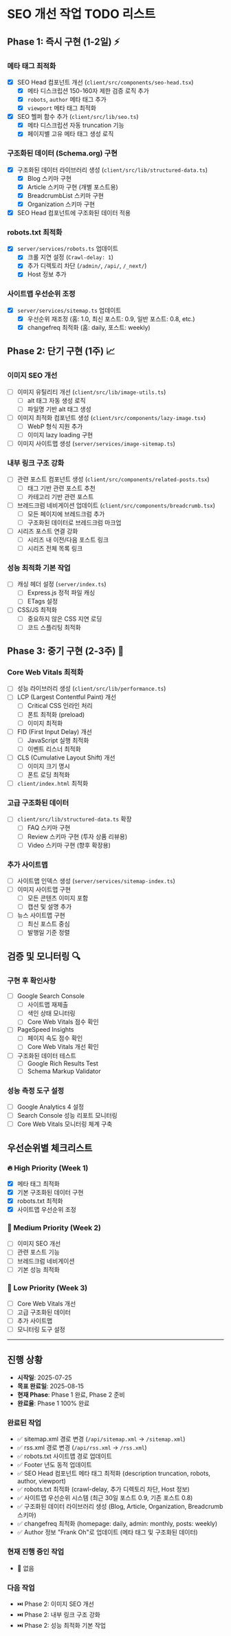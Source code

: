 
# SEO 개선 작업 TODO 리스트

## Phase 1: 즉시 구현 (1-2일) ⚡

### 메타 태그 최적화
- [x] SEO Head 컴포넌트 개선 (`client/src/components/seo-head.tsx`)
  - [x] 메타 디스크립션 150-160자 제한 검증 로직 추가
  - [x] `robots`, `author` 메타 태그 추가
  - [x] `viewport` 메타 태그 최적화
- [x] SEO 헬퍼 함수 추가 (`client/src/lib/seo.ts`)
  - [x] 메타 디스크립션 자동 truncation 기능
  - [x] 페이지별 고유 메타 태그 생성 로직

### 구조화된 데이터 (Schema.org) 구현
- [x] 구조화된 데이터 라이브러리 생성 (`client/src/lib/structured-data.ts`)
  - [x] Blog 스키마 구현
  - [x] Article 스키마 구현 (개별 포스트용)
  - [x] BreadcrumbList 스키마 구현
  - [x] Organization 스키마 구현
- [x] SEO Head 컴포넌트에 구조화된 데이터 적용

### robots.txt 최적화
- [x] `server/services/robots.ts` 업데이트
  - [x] 크롤 지연 설정 (`Crawl-delay: 1`)
  - [x] 추가 디렉토리 차단 (`/admin/`, `/api/`, `/_next/`)
  - [x] Host 정보 추가

### 사이트맵 우선순위 조정
- [x] `server/services/sitemap.ts` 업데이트
  - [x] 우선순위 재조정 (홈: 1.0, 최신 포스트: 0.9, 일반 포스트: 0.8, etc.)
  - [x] changefreq 최적화 (홈: daily, 포스트: weekly)

## Phase 2: 단기 구현 (1주) 📈

### 이미지 SEO 개선
- [ ] 이미지 유틸리티 개선 (`client/src/lib/image-utils.ts`)
  - [ ] alt 태그 자동 생성 로직
  - [ ] 파일명 기반 alt 태그 생성
- [ ] 이미지 최적화 컴포넌트 생성 (`client/src/components/lazy-image.tsx`)
  - [ ] WebP 형식 지원 추가
  - [ ] 이미지 lazy loading 구현
- [ ] 이미지 사이트맵 생성 (`server/services/image-sitemap.ts`)

### 내부 링크 구조 강화
- [ ] 관련 포스트 컴포넌트 생성 (`client/src/components/related-posts.tsx`)
  - [ ] 태그 기반 관련 포스트 추천
  - [ ] 카테고리 기반 관련 포스트
- [ ] 브레드크럼 네비게이션 업데이트 (`client/src/components/breadcrumb.tsx`)
  - [ ] 모든 페이지에 브레드크럼 추가
  - [ ] 구조화된 데이터로 브레드크럼 마크업
- [ ] 시리즈 포스트 연결 강화
  - [ ] 시리즈 내 이전/다음 포스트 링크
  - [ ] 시리즈 전체 목록 링크

### 성능 최적화 기본 작업
- [ ] 캐싱 헤더 설정 (`server/index.ts`)
  - [ ] Express.js 정적 파일 캐싱
  - [ ] ETags 설정
- [ ] CSS/JS 최적화
  - [ ] 중요하지 않은 CSS 지연 로딩
  - [ ] 코드 스플리팅 최적화

## Phase 3: 중기 구현 (2-3주) 🚀

### Core Web Vitals 최적화
- [ ] 성능 라이브러리 생성 (`client/src/lib/performance.ts`)
- [ ] LCP (Largest Contentful Paint) 개선
  - [ ] Critical CSS 인라인 처리
  - [ ] 폰트 최적화 (preload)
  - [ ] 이미지 최적화
- [ ] FID (First Input Delay) 개선
  - [ ] JavaScript 실행 최적화
  - [ ] 이벤트 리스너 최적화
- [ ] CLS (Cumulative Layout Shift) 개선
  - [ ] 이미지 크기 명시
  - [ ] 폰트 로딩 최적화
- [ ] `client/index.html` 최적화

### 고급 구조화된 데이터
- [ ] `client/src/lib/structured-data.ts` 확장
  - [ ] FAQ 스키마 구현
  - [ ] Review 스키마 구현 (투자 상품 리뷰용)
  - [ ] Video 스키마 구현 (향후 확장용)

### 추가 사이트맵
- [ ] 사이트맵 인덱스 생성 (`server/services/sitemap-index.ts`)
- [ ] 이미지 사이트맵 구현
  - [ ] 모든 콘텐츠 이미지 포함
  - [ ] 캡션 및 설명 추가
- [ ] 뉴스 사이트맵 구현
  - [ ] 최신 포스트 중심
  - [ ] 발행일 기준 정렬

## 검증 및 모니터링 🔍

### 구현 후 확인사항
- [ ] Google Search Console
  - [ ] 사이트맵 재제출
  - [ ] 색인 상태 모니터링
  - [ ] Core Web Vitals 점수 확인
- [ ] PageSpeed Insights
  - [ ] 페이지 속도 점수 확인
  - [ ] Core Web Vitals 개선 확인
- [ ] 구조화된 데이터 테스트
  - [ ] Google Rich Results Test
  - [ ] Schema Markup Validator

### 성능 측정 도구 설정
- [ ] Google Analytics 4 설정
- [ ] Search Console 성능 리포트 모니터링
- [ ] Core Web Vitals 모니터링 체계 구축

## 우선순위별 체크리스트

### 🔥 High Priority (Week 1)
- [x] 메타 태그 최적화
- [x] 기본 구조화된 데이터 구현
- [x] robots.txt 최적화
- [x] 사이트맵 우선순위 조정

### 🔶 Medium Priority (Week 2)
- [ ] 이미지 SEO 개선
- [ ] 관련 포스트 기능
- [ ] 브레드크럼 네비게이션
- [ ] 기본 성능 최적화

### 🔵 Low Priority (Week 3)
- [ ] Core Web Vitals 개선
- [ ] 고급 구조화된 데이터
- [ ] 추가 사이트맵
- [ ] 모니터링 도구 설정

---

## 진행 상황

- **시작일**: 2025-07-25
- **목표 완료일**: 2025-08-15
- **현재 Phase**: Phase 1 완료, Phase 2 준비
- **완료율**: Phase 1 100% 완료

### 완료된 작업
- ✅ sitemap.xml 경로 변경 (`/api/sitemap.xml` → `/sitemap.xml`)
- ✅ rss.xml 경로 변경 (`/api/rss.xml` → `/rss.xml`)
- ✅ robots.txt 사이트맵 경로 업데이트
- ✅ Footer 년도 동적 업데이트
- ✅ SEO Head 컴포넌트 메타 태그 최적화 (description truncation, robots, author, viewport)
- ✅ robots.txt 최적화 (crawl-delay, 추가 디렉토리 차단, Host 정보)
- ✅ 사이트맵 우선순위 시스템 (최근 30일 포스트 0.9, 기존 포스트 0.8)
- ✅ 구조화된 데이터 라이브러리 생성 (Blog, Article, Organization, Breadcrumb 스키마)
- ✅ changefreq 최적화 (homepage: daily, admin: monthly, posts: weekly)
- ✅ Author 정보 "Frank Oh"로 업데이트 (메타 태그 및 구조화된 데이터)

### 현재 진행 중인 작업
- 🔄 없음

### 다음 작업
- ⏭️ Phase 2: 이미지 SEO 개선
- ⏭️ Phase 2: 내부 링크 구조 강화
- ⏭️ Phase 2: 성능 최적화 기본 작업
